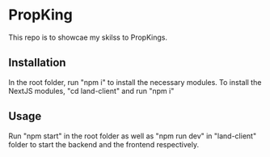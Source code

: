 # PropKing

This repo is to showcae my skilss to PropKings.

## Installation

In the root folder, run "npm i" to install the necessary modules. To install the
NextJS modules, "cd land-client" and run "npm i"

## Usage

Run "npm start" in the root folder as well as "npm run dev" in "land-client"
folder to start the backend and the frontend respectively.
